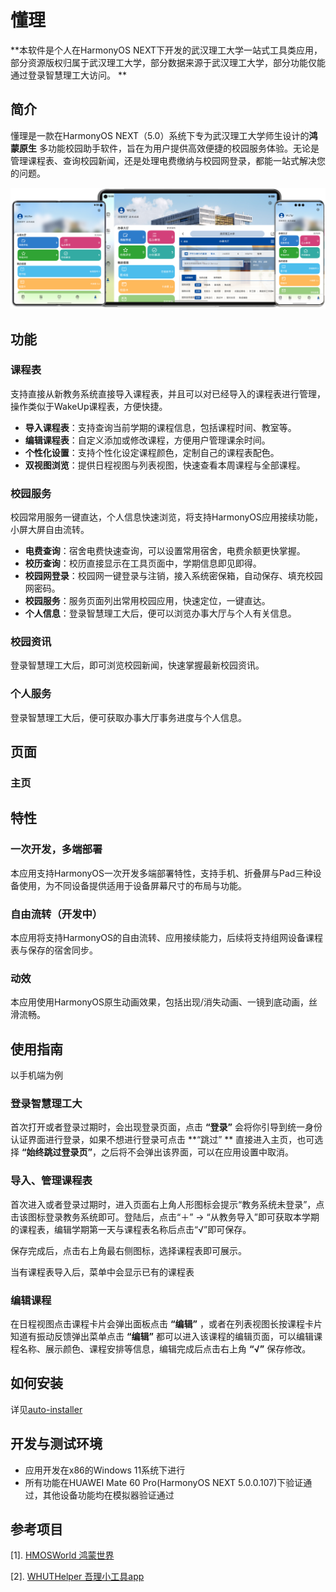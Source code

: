 # 懂理

**本软件是个人在HarmonyOS NEXT下开发的武汉理工大学一站式工具类应用，部分资源版权归属于武汉理工大学，部分数据来源于武汉理工大学，部分功能仅能通过登录智慧理工大访问。
**

## 简介

懂理是一款在HarmonyOS NEXT（5.0）系统下专为武汉理工大学师生设计的**鸿蒙原生**
多功能校园助手软件，旨在为用户提供高效便捷的校园服务体验。无论是管理课程表、查询校园新闻，还是处理电费缴纳与校园网登录，都能一站式解决您的问题。

![intro.png](screenshots/introduction.png)

## 功能

### 课程表

支持直接从新教务系统直接导入课程表，并且可以对已经导入的课程表进行管理，操作类似于WakeUp课程表，方便快捷。

* **导入课程表**：支持查询当前学期的课程信息，包括课程时间、教室等。
* **编辑课程表**：自定义添加或修改课程，方便用户管理课余时间。
* **个性化设置**：支持个性化设定课程颜色，定制自己的课程表配色。
* **双视图浏览**：提供日程视图与列表视图，快速查看本周课程与全部课程。

### 校园服务

校园常用服务一键直达，个人信息快速浏览，将支持HarmonyOS应用接续功能，小屏大屏自由流转。

* **电费查询**：宿舍电费快速查询，可以设置常用宿舍，电费余额更快掌握。
* **校历查询**：校历直接显示在工具页面中，学期信息即见即得。
* **校园网登录**：校园网一键登录与注销，接入系统密保箱，自动保存、填充校园网密码。
* **校园服务**：服务页面列出常用校园应用，快速定位，一键直达。
* **个人信息**：登录智慧理工大后，便可以浏览办事大厅与个人有关信息。

### 校园资讯

登录智慧理工大后，即可浏览校园新闻，快速掌握最新校园资讯。

### 个人服务

登录智慧理工大后，便可获取办事大厅事务进度与个人信息。

## 页面

### 主页

## 特性

### 一次开发，多端部署

本应用支持HarmonyOS一次开发多端部署特性，支持手机、折叠屏与Pad三种设备使用，为不同设备提供适用于设备屏幕尺寸的布局与功能。

### 自由流转（开发中）

本应用将支持HarmonyOS的自由流转、应用接续能力，后续将支持组网设备课程表与保存的宿舍同步。

### 动效

本应用使用HarmonyOS原生动画效果，包括出现/消失动画、一镜到底动画，丝滑流畅。

## 使用指南

以手机端为例

### 登录智慧理工大

首次打开或者登录过期时，会出现登录页面，点击 **“登录”** 会将你引导到统一身份认证界面进行登录，如果不想进行登录可点击 **“跳过”
** 直接进入主页，也可选择 **“始终跳过登录页”**，之后将不会弹出该界面，可以在应用设置中取消。

### 导入、管理课程表

首次进入或者登录过期时，进入页面右上角人形图标会提示“教务系统未登录”，点击该图标登录教务系统即可。登陆后，点击“＋” ->
“从教务导入”即可获取本学期的课程表，编辑学期第一天与课程表名称后点击“√”即可保存。

保存完成后，点击右上角最右侧图标，选择课程表即可展示。

当有课程表导入后，菜单中会显示已有的课程表

### 编辑课程

在日程视图点击课程卡片会弹出面板点击 **“编辑”** ，或者在列表视图长按课程卡片知道有振动反馈弹出菜单点击 **“编辑”**
都可以进入该课程的编辑页面，可以编辑课程名称、展示颜色、课程安排等信息，编辑完成后点击右上角 **“√”** 保存修改。

###  

## 如何安装

详见[auto-installer](https://github.com/likuai2010/auto-installer/)

## 开发与测试环境

* 应用开发在x86的Windows 11系统下进行
* 所有功能在HUAWEI Mate 60 Pro(HarmonyOS NEXT 5.0.0.107)下验证通过，其他设备功能均在模拟器验证通过

## 参考项目

[1]. [HMOSWorld 鸿蒙世界](https://gitee.com/harmonyos_samples/hmosworld)

[2]. [WHUTHelper 吾理小工具app](https://github.com/huanyuyh/wuthelperApp/tree/master)